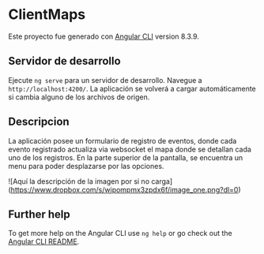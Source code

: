 # ClientMaps

Este proyecto fue generado con [Angular CLI](https://github.com/angular/angular-cli) version 8.3.9.

## Servidor de desarrollo

Ejecute `ng serve` para un servidor de desarrollo. Navegue a `http://localhost:4200/`. La aplicación se volverá a cargar automáticamente si cambia alguno de los archivos de origen.

## Descripcion

La aplicación posee un formulario de registro de eventos, donde cada evento registrado actualiza via websocket el mapa donde se detallan cada uno de los registros. En la parte superior de la pantalla, se encuentra un menu para poder desplazarse por las opciones.

![Aquí la descripción de la imagen por si no carga]
(https://www.dropbox.com/s/wjpompmx3zpdx6f/image_one.png?dl=0)


## Further help

To get more help on the Angular CLI use `ng help` or go check out the [Angular CLI README](https://github.com/angular/angular-cli/blob/master/README.md).
